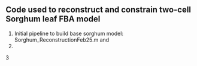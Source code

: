 ## Code used to reconstruct and constrain two-cell Sorghum leaf FBA model
1. Initial pipeline to build base sorghum model: Sorghum_ReconstructionFeb25.m and 
2. 
3
